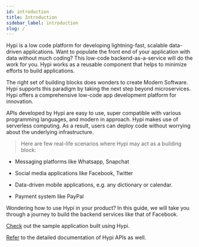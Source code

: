 ```yaml
---
id: introduction
title: Introduction
sidebar_label: introduction
slug: /
---
```


Hypi is a low code platform for developing lightning-fast, scalable data-driven applications. Want to populate the front end of your application with data without much coding? This low-code backend-as-a-service will do the work for you. Hypi works as a reusable component that helps to minimize efforts to build applications.

The right set of building blocks does wonders to create Modern Software. Hypi supports this paradigm by taking the next step beyond microservices. Hypi offers a comprehensive low-code app development platform for innovation.

APIs developed by Hypi are easy to use, super compatible with various programming languages, and modern in approach. Hypi makes use of serverless computing. As a result, users can deploy code without worrying about the underlying infrastructure.

> Here are few real-life scenarios where Hypi may act as a building block:

+ Messaging platforms like Whatsapp, Snapchat

+ Social media applications like Facebook, Twitter

+ Data-driven mobile applications, e.g. any dictionary or calendar.

+ Payment system like PayPal

Wondering how to use Hypi in your product? In this guide, we will take you through a journey to build the backend services like that of Facebook. 

[Check](#) out the sample application built using Hypi.

[Refer](#) to the detailed documentation of Hypi APIs as well.
